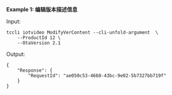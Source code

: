 **Example 1: 编辑版本描述信息**



Input: 

```
tccli iotvideo ModifyVerContent --cli-unfold-argument  \
    --ProductId 12 \
    --OtaVersion 2.1
```

Output: 
```
{
    "Response": {
        "RequestId": "ae050c53-4668-43bc-9e02-5b7327bb719f"
    }
}
```

